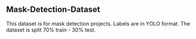 ## Mask-Detection-Dataset

This dataset is for mask detection projects. Labels are in YOLO format. The dataset is split 70% train - 30% test.
